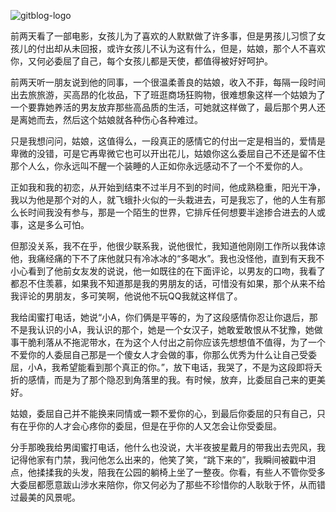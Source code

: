 ﻿<!--
author: houyi
head: 
date: 2015-09-11
title: 姑娘，别委屈自己
tags: 博客----这个是标签
category: 致自己
status: publish
summary: 我们应该有梦，有酒，有写不完的诗歌，又坦荡荡的远方
-->

![gitblog-logo](http://upload-images.jianshu.io/upload_images/821262-cca7d43eb6c6a6e3.jpg)

前两天看了一部电影，女孩儿为了喜欢的人默默做了许多事，但是男孩儿习惯了女孩儿的付出却从未回报，或许女孩儿不认为这有什么，但是，姑娘，那个人不喜欢你，又何必委屈了自己，每个女孩儿都是天使，都值得被好好呵护。

前两天听一朋友说到他的同事，一个很温柔善良的姑娘，收入不菲，每隔一段时间出去旅旅游，买高昂的化妆品，下了班逛商场狂购物，很难想象这样一个姑娘为了一个要靠她养活的男友放弃那些高品质的生活，可她就这样做了，最后那个男人还是离她而去，然后这个姑娘就各种伤心各种难过。

只是我想问问，姑娘，这值得么，一段真正的感情它的付出一定是相当的，爱情是卑微的没错，可是它再卑微它也可以开出花儿，姑娘你这么委屈自己不还是留不住那个人么，你永远叫不醒一个装睡的人正如你永远感动不了一个不爱你的人。

正如我和我的初恋，从开始到结束不过半月不到的时间，他成熟稳重，阳光干净，我以为他是那个对的人，就飞蛾扑火似的一头栽进去，可是我忘了，他的人生有那么长时间我没有参与，那是一个陌生的世界，它排斥任何想要半途掺合进去的人或事，这是多么可怕。

但那没关系，我不在乎，他很少联系我，说他很忙，我知道他刚刚工作所以我体谅他，我痛经痛的下不了床他就只有冷冰冰的“多喝水”。我也没怪他，直到有天我不小心看到了他前女友发的说说，他一如既往的在下面评论，以男友的口吻，我看了都忍不住羡慕，如果我不知道那是我的男朋友的话，可惜没有如果，那个从来不给我评论的男朋友，多可笑啊，他说他不玩QQ我就这样信了。

我给闺蜜打电话，她说“小A，你们俩是平等的，为了这段感情你忍让你退后，那不是我认识的小A，我认识的那个，她是一个女汉子，她敢爱敢恨从不犹豫，她做事干脆利落从不拖泥带水，在为这个人付出之前你应该先想想值不值得，为了一个不爱你的人委屈自己那是一个傻女人才会做的事，你那么优秀为什么让自己受委屈，小A，我希望能看到那个真正的你。”，放下电话，我哭了，不是为这段即将夭折的感情，而是为了那个隐忍到角落里的我。有时候，放弃，比委屈自己来的更美好。

姑娘，委屈自己并不能换来同情或一颗不爱你的心，到最后你委屈的只有自己，只有在乎你的人才会心疼你的委屈，但是在乎你的人又怎会让你受委屈。

分手那晚我给男闺蜜打电话，他什么也没说，大半夜披星戴月的带我出去兜风，我记得他家有门禁，我问他怎么出来的，他笑了笑，“跳下来的”，我瞬间被戳中泪点，他揉揉我的头发，陪我在公园的躺椅上坐了一整夜。你看，有些人不管你受多大委屈都愿意跋山涉水来陪你，你又何必为了那些不珍惜你的人耿耿于怀，从而错过最美的风景呢。